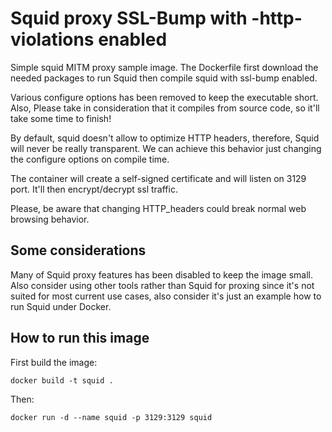 # Squid proxy SSL-Bump with -http-violations enabled

Simple squid MITM proxy sample image.
The Dockerfile first download the needed packages to run Squid then compile squid with ssl-bump enabled. 

Various configure options has been removed to keep the executable short. Also, Please take in consideration that it compiles from source code, so it'll take some time to finish! 

By default, squid doesn't allow to optimize HTTP headers, therefore, Squid will never be really transparent. We can achieve this behavior just changing the configure options on compile time. 

The container will create a self-signed certificate and will listen on 3129 port. It'll then encrypt/decrypt ssl traffic.

Please, be aware that changing HTTP_headers could break normal web browsing behavior.

## Some considerations

Many of Squid proxy features has been disabled to keep the image small. Also consider using other tools rather than Squid for proxing since it's not suited for most current use cases, also consider it's just an example how to run Squid under Docker. 

## How to run this image

First build the image:
```
docker build -t squid .
```

Then:

```
docker run -d --name squid -p 3129:3129 squid 
```




